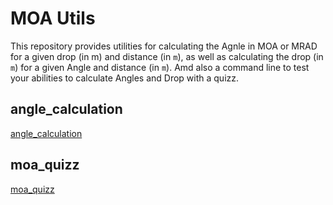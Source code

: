 # MOA Utils

This repository provides utilities for calculating the Agnle in MOA or MRAD for a given drop (in m) and distance (in `m`), as well as calculating the drop (in `m`) for a given Angle and distance (in `m`).
Amd also a command line to test your abilities to calculate Angles and Drop with a quizz.

## angle_calculation

[angle_calculation](angle_calculation/README.md)

## moa_quizz

[moa_quizz](moa_quizz/README.md)

